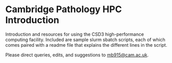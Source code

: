 # Cambridge Pathology HPC Introduction

Introduction and resources for using the CSD3 high-performance computing facility. Included are sample slurm sbatch scripts, each of which comes paired with a readme file that explains the different lines in the script.

Please direct queries, edits, and suggestions to mb915@cam.ac.uk.
